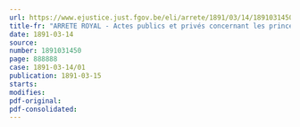 ```yaml
---
url: https://www.ejustice.just.fgov.be/eli/arrete/1891/03/14/1891031450/justel
title-fr: "ARRETE ROYAL - Actes publics et privés concernant les princes et princesses de Belgique"
date: 1891-03-14
source:
number: 1891031450
page: 888888
case: 1891-03-14/01
publication: 1891-03-15
starts:
modifies:
pdf-original:
pdf-consolidated:
---
```



